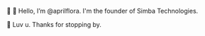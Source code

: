 👋 👀 Hello, I’m @aprilflora. I'm the founder of Simba Technologies.

💞️ Luv u. Thanks for stopping by. 
